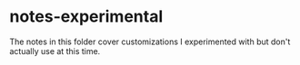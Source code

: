 # notes-experimental

The notes in this folder cover customizations I experimented with but don't actually use at this time.